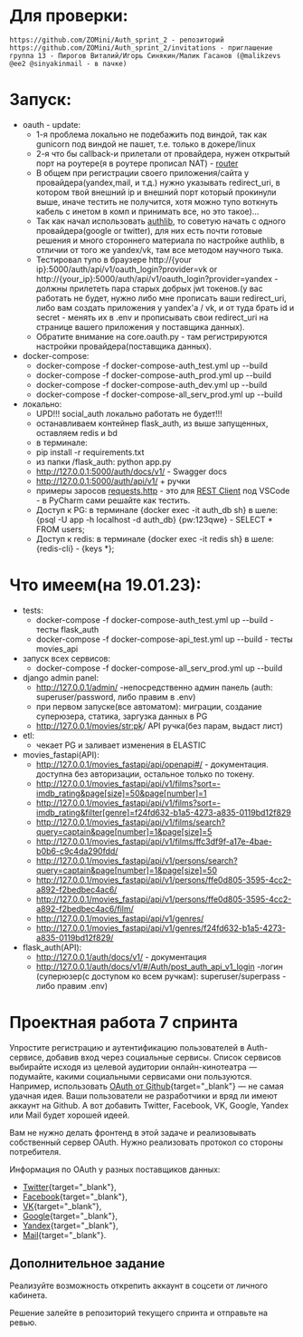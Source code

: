 # Для проверки:
    https://github.com/ZOMini/Auth_sprint_2 - репозиторий
    https://github.com/ZOMini/Auth_sprint_2/invitations - приглашение
    группа 13 - Пирогов Виталий/Игорь Синякин/Малик Гасанов (@malikzevs @ee2 @sinyakinmail - в пачке) 

# Запуск:
  - oauth - update:
    - 1-я проблема локально не подебажить под виндой, так как gunicorn под виндой не пашет, т.е. только в докере/linux
    - 2-я что бы callback-и прилетали от провайдера, нужен открытый порт на роутере(я в роутере прописал NAT) - [router](https://github.com/ZOMini/Auth_sprint_2/blob/main/router.jpg)
    - В общем при регистрации своего приложения/сайта у провайдера(yandex,mail, и т.д.) нужно указывать redirect_uri, в котором твой внешний ip и внешний порт который прокинули выше, иначе тестить не получится, хотя можно тупо воткнуть кабель с инетом в комп и принимать все, но это такое)...
    - Так как начал использовать [authlib](https://docs.authlib.org/en/latest/client/flask.html), то советую начать с одного провайдера(google or twitter), для них есть почти готовые решения и много стороннего материала по настройке authlib, в отличии от того же yandex/vk, там все методом научного тыка.
    - Тестировал тупо в браузере http://{your ip}:5000/auth/api/v1/oauth_login?provider=vk  or  http://{your_ip}:5000/auth/api/v1/oauth_login?provider=yandex - должны прилететь пара старых добрых jwt токенов.(у вас работать не будет, нужно либо мне прописать ваши redirect_uri, либо вам создать приложения у yandex'а / vk, и от туда брать id и secret - менять их в .env и прописывать свои redirect_uri на странице вашего приложения у поставщика данных).
    - Обратите внимание на core.oauth.py - там регистрируются настройки провайдера(поставщика данных).
  - docker-compose:
    - docker-compose -f docker-compose-auth_test.yml up --build
    - docker-compose -f docker-compose-auth_prod.yml up --build
    - docker-compose -f docker-compose-auth_dev.yml up --build
    - docker-compose -f docker-compose-all_serv_prod.yml up --build
  - локально:
    -  UPD!!! social_auth локально работать не будет!!!
    -  останавливаем контейнер flask_auth, из выше запущенных, оставляем redis и bd
    -  в терминале:
    -  pip install -r requirements.txt
    -  из папки /flask_auth: python app.py
    -  http://127.0.0.1:5000/auth/docs/v1/ - Swagger docs
    -  http://127.0.0.1:5000/auth/api/v1/   + ручки
    -  примеры заросов [requests.http](https://github.com/ZOMini/Auth_sprint_1/blob/main/requests.http) - это для [REST Client](https://marketplace.visualstudio.com/items?itemName=humao.rest-client) под VSCode - в PyCharm сами решайте как тестить.
    -  Доступ к PG: в терминале {docker exec -it auth_db sh} в шеле: {psql -U app -h localhost -d auth_db}   {pw:123qwe} - SELECT * FROM users;
    -  Доступ к redis: в терминале {docker exec -it redis sh} в шеле: {redis-cli} - {keys *};

# Что имеем(на 19.01.23):
  - tests:
    - docker-compose -f docker-compose-auth_test.yml up --build      - тесты flask_auth
    - docker-compose -f docker-compose-api_test.yml up --build      - тесты movies_api
  - запуск всех сервисов:
    - docker-compose -f docker-compose-all_serv_prod.yml up --build
  - django admin panel:
    - http://127.0.0.1/admin/ -непосредственно админ панель (auth: superuser/password, либо правим в .env)
    - при первом запуске(все автоматом): миграции, создание суперюзера, статика, заргузка данных в PG
    - http://127.0.0.1/movies/<str:pk>/ API ручка(без парам, выдаст лист)
  - etl:
    - чекает PG и заливает изменения в ELASTIC
  - movies_fastapi(API):
    - http://127.0.0.1/movies_fastapi/api/openapi#/ - документация. доступна без авторизации, остальное только по токену.
    - http://127.0.0.1/movies_fastapi/api/v1/films?sort=-imdb_rating&page[size]=50&page[number]=1
    - http://127.0.0.1/movies_fastapi/api/v1/films?sort=-imdb_rating&filter[genre]=f24fd632-b1a5-4273-a835-0119bd12f829
    - http://127.0.0.1/movies_fastapi/api/v1/films/search?query=captain&page[number]=1&page[size]=5
    - http://127.0.0.1/movies_fastapi/api/v1/films/ffc3df9f-a17e-4bae-b0b6-c9c4da290fdd/
    - http://127.0.0.1/movies_fastapi/api/v1/persons/search?query=captain&page[number]=1&page[size]=50
    - http://127.0.0.1/movies_fastapi/api/v1/persons/ffe0d805-3595-4cc2-a892-f2bedbec4ac6/
    - http://127.0.0.1/movies_fastapi/api/v1/persons/ffe0d805-3595-4cc2-a892-f2bedbec4ac6/film/
    - http://127.0.0.1/movies_fastapi/api/v1/genres/
    - http://127.0.0.1/movies_fastapi/api/v1/genres/f24fd632-b1a5-4273-a835-0119bd12f829/
  - flask_auth(API):
    - http://127.0.0.1/auth/docs/v1/ - документация
    - http://127.0.0.1/auth/docs/v1/#/Auth/post_auth_api_v1_login -логин (суперюзер(с доступом ко всем ручкам):  superuser/superpass  - либо правим .env)

# Проектная работа 7 спринта

Упростите регистрацию и аутентификацию пользователей в Auth-сервисе, добавив вход через социальные сервисы. Список сервисов выбирайте исходя из целевой аудитории онлайн-кинотеатра — подумайте, какими социальными сервисами они пользуются. Например, использовать [OAuth от Github](https://docs.github.com/en/free-pro-team@latest/developers/apps/authorizing-oauth-apps){target="_blank"} — не самая удачная идея. Ваши пользователи не разработчики и вряд ли имеют аккаунт на Github. А вот добавить Twitter, Facebook, VK, Google, Yandex или Mail будет хорошей идеей.

Вам не нужно делать фронтенд в этой задаче и реализовывать собственный сервер OAuth. Нужно реализовать протокол со стороны потребителя.

Информация по OAuth у разных поставщиков данных: 

- [Twitter](https://developer.twitter.com/en/docs/authentication/overview){target="_blank"},
- [Facebook](https://developers.facebook.com/docs/facebook-login/){target="_blank"},
- [VK](https://vk.com/dev/access_token){target="_blank"},
- [Google](https://developers.google.com/identity/protocols/oauth2){target="_blank"},
- [Yandex](https://yandex.ru/dev/oauth/?turbo=true){target="_blank"},
- [Mail](https://api.mail.ru/docs/guides/oauth/){target="_blank"}.

## Дополнительное задание

Реализуйте возможность открепить аккаунт в соцсети от личного кабинета. 

Решение залейте в репозиторий текущего спринта и отправьте на ревью.
